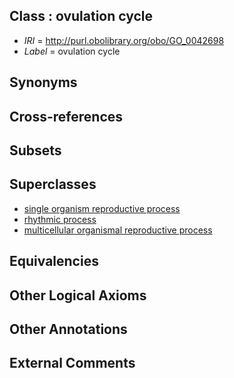 
## Class : ovulation cycle

 * *IRI* = http://purl.obolibrary.org/obo/GO_0042698
 * *Label* = ovulation cycle

## Synonyms


## Cross-references


## Subsets


## Superclasses

 * [single organism reproductive process](../../GO/02/GO_0044702.md)
 * [rhythmic process](../../GO/11/GO_0048511.md)
 * [multicellular organismal reproductive process](../../GO/09/GO_0048609.md)

## Equivalencies


## Other Logical Axioms


## Other Annotations


## External Comments

